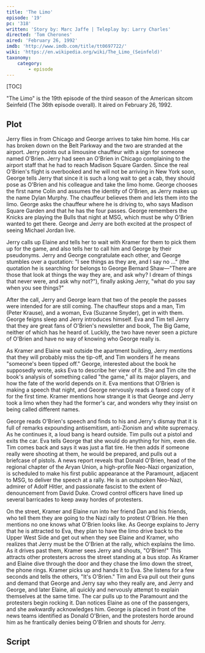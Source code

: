 ```yaml
---
title: 'The Limo'
episode: '19'
pc: '318'
written: 'Story by: Marc Jaffe | Teleplay by: Larry Charles'
directed: 'Tom Cherones'
aired: 'February 26, 1992'
imdb: 'http://www.imdb.com/title/tt0697722/'
wiki: 'https://en.wikipedia.org/wiki/The_Limo_(Seinfeld)'
taxonomy:
    category:
        - episode
---
```


[TOC]

"The Limo" is the 19th episode of the third season of the American sitcom Seinfeld (The 36th episode overall). It aired on February 26, 1992.

## Plot

Jerry flies in from Chicago and George arrives to take him home. His car has broken down on the Belt Parkway and the two are stranded at the airport. Jerry points out a limousine chauffeur with a sign for someone named O'Brien. Jerry had seen an O'Brien in Chicago complaining to the airport staff that he had to reach Madison Square Garden. Since the real O'Brien's flight is overbooked and he will not be arriving in New York soon, George tells Jerry that since it is such a long wait to get a cab, they should pose as O'Brien and his colleague and take the limo home. George chooses the first name Colin and assumes the identity of O'Brien, as Jerry makes up the name Dylan Murphy. The chauffeur believes them and lets them into the limo. George asks the chauffeur where he is driving to, who says Madison Square Garden and that he has the four passes. George remembers the Knicks are playing the Bulls that night at MSG, which must be why O'Brien wanted to get there. George and Jerry are both excited at the prospect of seeing Michael Jordan live.

Jerry calls up Elaine and tells her to wait with Kramer for them to pick them up for the game, and also tells her to call him and George by their pseudonyms. Jerry and George congratulate each other, and George stumbles over a quotation: "I see things as they are, and I say no ..." (the quotation he is searching for belongs to George Bernard Shaw—"There are those that look at things the way they are, and ask why? I dream of things that never were, and ask why not?"), finally asking Jerry, "what do you say when you see things?"

After the call, Jerry and George learn that two of the people the passes were intended for are still coming. The chauffeur stops and a man, Tim (Peter Krause), and a woman, Eva (Suzanne Snyder), get in with them. George feigns sleep and Jerry introduces himself. Eva and Tim tell Jerry that they are great fans of O'Brien's newsletter and book, The Big Game, neither of which has he heard of. Luckily, the two have never seen a picture of O'Brien and have no way of knowing who George really is.

As Kramer and Elaine wait outside the apartment building, Jerry mentions that they will probably miss the tip-off, and Tim wonders if he means "someone's been tipped off." George, interested about the book he supposedly wrote, asks Eva to describe her view of it. She and Tim cite the book's analysis of something called "the game," all its major players, and how the fate of the world depends on it. Eva mentions that O'Brien is making a speech that night, and George nervously reads a faxed copy of it for the first time. Kramer mentions how strange it is that George and Jerry took a limo when they had the former's car, and wonders why they insist on being called different names.

George reads O'Brien's speech and finds to his and Jerry's dismay that it is full of remarks expounding antisemitism, anti-Zionism and white supremacy. As he continues it, a loud bang is heard outside. Tim pulls out a pistol and exits the car. Eva tells George that she would do anything for him, even die. Tim comes back and says it was just a flat tire. He then adds if someone really were shooting at them, he would be prepared, and pulls out a briefcase of pistols. A news report reveals that Donald O'Brien, head of the regional chapter of the Aryan Union, a high-profile Neo-Nazi organization, is scheduled to make his first public appearance at the Paramount, adjacent to MSG, to deliver the speech at a rally. He is an outspoken Neo-Nazi, admirer of Adolf Hitler, and passionate fascist to the extent of denouncement from David Duke. Crowd control officers have lined up several barricades to keep away hordes of protesters.

On the street, Kramer and Elaine run into her friend Dan and his friends, who tell them they are going to the Nazi rally to protest O'Brien. He then mentions no one knows what O'Brien looks like. As George explains to Jerry that he is attracted to Eva, they plan to have the limo drive back to the Upper West Side and get out when they see Elaine and Kramer, who realizes that Jerry must be the O'Brien at the rally, which explains the limo. As it drives past them, Kramer sees Jerry and shouts, "O'Brien!" This attracts other protesters across the street standing at a bus stop. As Kramer and Elaine dive through the door and they chase the limo down the street, the phone rings. Kramer picks up and hands it to Eva. She listens for a few seconds and tells the others, "It's O'Brien." Tim and Eva pull out their guns and demand that George and Jerry say who they really are, and Jerry and George, and later Elaine, all quickly and nervously attempt to explain themselves at the same time. The car pulls up to the Paramount and the protesters begin rocking it. Dan notices Elaine as one of the passengers, and she awkwardly acknowledges him. George is placed in front of the news teams identified as Donald O'Brien, and the protesters horde around him as he frantically denies being O'Brien and shouts for Jerry.

## Script
